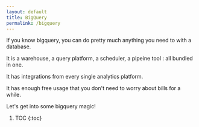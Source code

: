 ```yaml
---
layout: default
title: BigQuery
permalink: /bigquery
---
```


If you know bigquery, you can do pretty much anything you need to with a database.

It is a warehouse, a query platform, a scheduler, a pipeine tool : all bundled in one.

It has integrations from every single analytics platform.

It has enough free usage that you don't need to worry about bills for a while.

Let's get into some bigquery magic!

1. TOC
{:toc}
